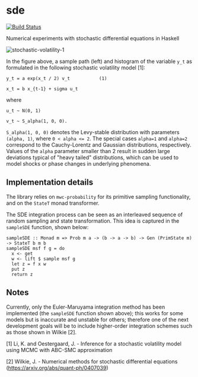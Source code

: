 # sde

[![Build Status](https://travis-ci.org/ocramz/sde.png)](https://travis-ci.org/ocramz/sde)

Numerical experiments with stochastic differential equations in Haskell


![stochastic-volatility-1](https://rawgit.com/ocramz/sde/master/doc/stoch_volatility1.png)

In the figure above, a sample path (left) and histogram of the variable `y_t` as formulated in the following stochastic volatility model [1]:

    y_t = a exp(x_t / 2) v_t           (1)

    x_t = b x_{t-1} + sigma u_t

where

    u_t ~ N(0, 1)
    
    v_t ~ S_alpha(1, 0, 0).

`S_alpha(1, 0, 0)` denotes the Levy-stable distribution with parameters `(alpha, 1)`, where `0 < alpha <= 2`. The special cases `alpha=1` and `alpha=2` correspond to the Cauchy-Lorentz and Gaussian distributions, respectively. Values of the `alpha` parameter smaller than 2 result in sudden large deviations typical of "heavy tailed" distributions, which can be used to model shocks or phase changes in underlying phenomena.


## Implementation details

The library relies on `mwc-probability` for its primitive sampling functionality, and on the `StateT` monad transformer. 

The SDE integration process can be seen as an interleaved sequence of random sampling and state transformation. This idea is captured in the `sampleSDE` function, shown below:

    sampleSDE :: Monad m => Prob m a -> (b -> a -> b) -> Gen (PrimState m) -> StateT b m b
    sampleSDE msf f g = do
      x <- get
      w <- lift $ sample msf g
      let z = f x w
      put z
      return z


## Notes

Currently, only the Euler-Maruyama integration method has been implemented (the `sampleSDE` function shown above); this works for some models but is inaccurate and unstable for others; therefore one of the next development goals will be to include higher-order integration schemes such as those shown in Wilkie [2].







[1] Li, K. and Oestergaard, J. - Inference for a stochastic volatility model using MCMC with ABC-SMC approximation

[2] Wilkie, J. - Numerical methods for stochastic differential equations (https://arxiv.org/abs/quant-ph/0407039)
